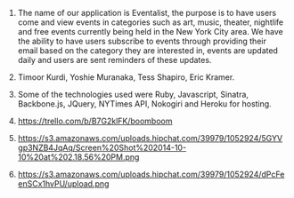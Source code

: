 1) The name of our application is Eventalist, the purpose is to have users come and view events in categories such as art, music, theater, nightlife and free events currently being held in the New York City area. We have the ability to have users subscribe to events through providing their email based on the category they are interested in, events are updated daily and users are sent reminders of these updates.

2) Timoor Kurdi, Yoshie Muranaka, Tess Shapiro, Eric Kramer.

3) Some of the technologies used were Ruby, Javascript, Sinatra, Backbone.js, JQuery, NYTimes API, Nokogiri and Heroku for hosting.

4) https://trello.com/b/B7G2klFK/boomboom

5) https://s3.amazonaws.com/uploads.hipchat.com/39979/1052924/5GYVgp3NZB4JqAq/Screen%20Shot%202014-10-10%20at%202.18.56%20PM.png

6) https://s3.amazonaws.com/uploads.hipchat.com/39979/1052924/dPcFeenSCx1hvPU/upload.png
